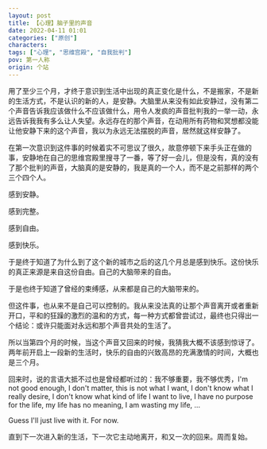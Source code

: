 ```yaml
---
layout: post
title: 【心理】脑子里的声音
date: 2022-04-11 01:01
categories: ["原创"]
characters: 
tags: ["心理", "思维宫殿", "自我批判"]
pov: 第一人称
origin: 个站
---
```


用了至少三个月，才终于意识到生活中出现的真正变化是什么，不是搬家，不是新的生活方式，不是认识的新的人，是安静。大脑里从来没有如此安静过，没有第二个声音告诉我应该做什么不应该做什么，用令人发疯的声音批判我的一举一动，永远告诉我我有多么让人失望。永远存在的那个声音，在动用所有药物和冥想都没能让他安静下来的这个声音，我以为永远无法摆脱的声音，居然就这样安静了。

在第一次意识到这件事的时候着实不可思议了很久，故意停顿下来手头正在做的事，安静地在自己的思维宫殿里搜寻了一番，等了好一会儿，但是没有，真的没有了那个批判的声音，大脑真的是安静的，我是真的一个人，而不是之前那样的两个三个四个人。

感到安静。

感到完整。

感到自由。

感到快乐。

于是终于知道了为什么到了这个新的城市之后的这几个月总是感到快乐。这份快乐的真正来源是来自这份自由。自己的大脑带来的自由。

于是也终于知道了曾经的束缚感，从来都是自己的大脑带来的。

但这件事，也从来不是自己可以控制的。我从来没法真的让那个声音离开或者重新开口，平和的狂躁的激烈的温和的方式，每一种方式都曾尝试过，最终也只得出一个结论：或许只能面对永远和那个声音共处的生活了。

所以当第四个月的时候，当这个声音又回来的时候，我猜我大概不该感到惊讶了。两年前开启上一段新的生活时，快乐的自由的兴致高昂的充满激情的时间，大概也是三个月。

回来时，说的言语大抵不过也是曾经都听过的：我不够重要，我不够优秀，I'm not good enough, I don't matter, this is not what I want, I don't know what I really desire, I don't know what kind of life I want to live, I have no purpose for the life, my life has no meaning, I am wasting my life, ...

Guess I'll just live with it. For now.

直到下一次进入新的生活，下一次它主动地离开，和又一次的回来。周而复始。
